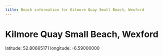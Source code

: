 ```yaml
---
title: Beach information for Kilmore Quay Small Beach, Wexford
---
```

# Kilmore Quay Small Beach, Wexford 

<div class="location-info">latitude: 52.80665171 longitude: -6.59000000</div>
<div id="met-eireann-warnings"></div>
<div></div>